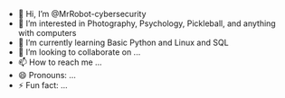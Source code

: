 - 👋 Hi, I’m @MrRobot-cybersecurity
- 👀 I’m interested in Photography, Psychology, Pickleball, and anything with computers
- 🌱 I’m currently learning Basic Python and Linux and SQL
- 💞️ I’m looking to collaborate on ...
- 📫 How to reach me ...
- 😄 Pronouns: ...
- ⚡ Fun fact: ...

<!---
MrRobot-cybersecurity/MrRobot-cybersecurity is a ✨ special ✨ repository because its `README.md` (this file) appears on your GitHub profile.
You can click the Preview link to take a look at your changes.
--->
